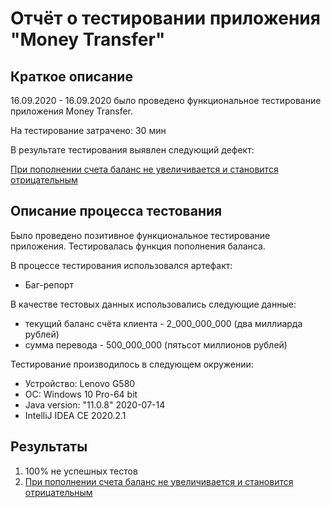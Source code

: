 # Отчёт о тестировании приложения "Money Transfer"

## Краткое описание

16.09.2020 - 16.09.2020 было проведено функциональное тестирование приложения Money Transfer. 

На тестирование затрачено: 30 мин

В результате тестирования выявлен следующий дефект:

[При пополнении счета баланс не увеличивается и становится отрицательным](https://github.com/AigulD/Money_Transfer/issues/1)

## Описание процесса тестования
Было проведено позитивное функциональное тестирование приложения. Тестировалась функция пополнения баланса. 

В процессе тестирования использовался артефакт:
* Баг-репорт

В качестве тестовых данных использовались следующие данные:
* текущий баланс счёта клиента - 2_000_000_000 (два миллиарда рублей)
* сумма перевода - 500_000_000 (пятьсот миллионов рублей)

Тестирование производилось в следующем окружении:
* Устройство: Lenovo G580
* ОС: Windows 10 Pro-64 bit
* Java version: "11.0.8" 2020-07-14
* IntelliJ IDEA CE 2020.2.1

## Результаты

1. 100% не успешных тестов
2. [При пополнении счета баланс не увеличивается и становится отрицательным](https://github.com/AigulD/Money_Transfer/issues/1)
